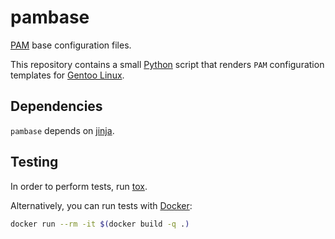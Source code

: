 # pambase

[PAM](https://wiki.gentoo.org/wiki/PAM) base configuration files.

This repository contains a small [Python](https://wiki.gentoo.org/wiki/Python) script that renders `PAM` configuration templates for [Gentoo Linux](https://www.gentoo.org).

## Dependencies

`pambase` depends on [jinja](https://packages.gentoo.org/packages/dev-python/jinja).

## Testing

In order to perform tests, run [tox](https://packages.gentoo.org/packages/dev-python/tox).

Alternatively, you can run tests with [Docker](https://wiki.gentoo.org/wiki/Docker):
```sh
docker run --rm -it $(docker build -q .)
```

